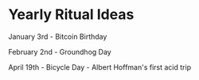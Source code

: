 # Yearly Ritual Ideas


January 3rd - Bitcoin Birthday

February 2nd - Groundhog Day

April 19th - Bicycle Day - Albert Hoffman's first acid trip